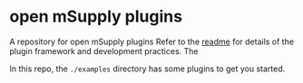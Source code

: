 # open mSupply plugins
A repository for open mSupply plugins
Refer to the [readme](https://github.com/msupply-foundation/open-msupply/blob/develop/client/packages/plugins/README.md) for details of the plugin framework and development practices.
The 

In this repo, the `./examples` directory has some plugins to get you started.


